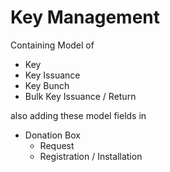# Key Management

Containing Model of

- Key
- Key Issuance
- Key Bunch
- Bulk Key Issuance / Return

also adding these model fields in

- Donation Box
    - Request
    - Registration / Installation